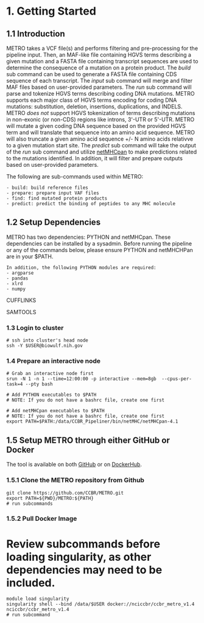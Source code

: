 # 1. Getting Started

## 1.1 Introduction
METRO takes a VCF file(s) and performs filtering and pre-processing for the pipeline input. Then, an MAF-like file containing HGVS terms describing a given mutation and a FASTA file containing transcript sequences are used to determine the consequence of a mutation on a protein product. The *build* sub command can be used to generate a FASTA file containing CDS sequence of each transcript. The *input* sub command will merge and filter MAF files based on user-provided parameters. The *run* sub command will parse and tokenize HGVS terms describing coding DNA mutations. METRO supports each major class of HGVS terms encoding for coding DNA mutations: substitution, deletion, insertions, duplications, and INDELS. METRO _does not_ support HGVS tokenization of terms describing mutations in non-exonic (or non-CDS) regions like introns, 3'-UTR or 5'-UTR. METRO will mutate a given coding DNA sequence based on the provided HGVS term and will translate that sequence into an amino acid sequence. METRO will also truncate a given amino acid sequence +/- N amino acids relativve to a given mutation start site. The *predict* sub command will take the output of the *run* sub command and utilize [netMHCpan](https://services.healthtech.dtu.dk/service.php?NetMHCpan-4.1) to make predictions related to the mutations identified. In addition, it will filter and prepare outputs based on user-provided parameters.

The following are sub-commands used within METRO:

    - build: build reference files
    - prepare: prepare input VAF files
    - find: find mutated protein products
    - predict: predict the binding of peptides to any MHC molecule 

## 1.2 Setup Dependencies

METRO has two dependencies: PYTHON and netMHCpan. These dependencies can be installed by a sysadmin. Before running the pipeline or any of the commands below, please ensure PYTHON and netMHCHPan are in your $PATH. 

    In addition, the following PYTHON modules are required:
    - argparse
    - pandas
    - xlrd
    - numpy

CUFFLINKS

SAMTOOLS


### 1.3 Login to cluster
```
# ssh into cluster's head node
ssh -Y $USER@biowulf.nih.gov
```

### 1.4 Prepare an interactive node
```
# Grab an interactive node first
srun -N 1 -n 1 --time=12:00:00 -p interactive --mem=8gb  --cpus-per-task=4 --pty bash

# Add PYTHON executables to $PATH 
# NOTE: If you do not have a bashrc file, create one first

# Add netMHCpan executables to $PATH
# NOTE: If you do not have a bashrc file, create one first
export PATH=$PATH:/data/CCBR_Pipeliner/bin/netMHC/netMHCpan-4.1
```

## 1.5 Setup METRO through either GitHub or Docker
The tool is available on both [GitHub](https://github.com/CCBR/METRO) or on [DockerHub](https://hub.docker.com/r/nciccbr/ccbr_metro_v1.4).

### 1.5.1 Clone the METRO repository from Github
```
git clone https://github.com/CCBR/METRO.git
export PATH=${PWD}/METRO:${PATH}
# run subcommands
```

### 1.5.2 Pull Docker Image
# Review subcommands before loading singularity, as other dependencies may need to be included.
```
module load singularity
singularity shell --bind /data/$USER docker://nciccbr/ccbr_metro_v1.4 nciccbr/ccbr_metro_v1.4
# run subcommand
```